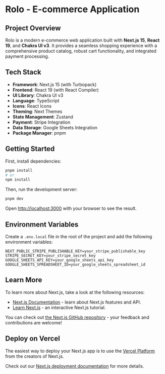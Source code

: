 # Rolo - E-commerce Application

## Project Overview
Rolo is a modern e-commerce web application built with **Next.js 15**, **React 19**, and **Chakra UI v3**. It provides a seamless shopping experience with a comprehensive product catalog, robust cart functionality, and integrated payment processing.

## Tech Stack
- **Framework**: Next.js 15 (with Turbopack)
- **Frontend**: React 19 (with React Compiler)
- **UI Library**: Chakra UI v3
- **Language**: TypeScript
- **Icons**: React Icons
- **Theming**: Next Themes
- **State Management**: Zustand
- **Payment**: Stripe Integration
- **Data Storage**: Google Sheets Integration
- **Package Manager**: pnpm

## Getting Started

First, install dependencies:

```bash
pnpm install
# or
npm install
```

Then, run the development server:

```bash
pnpm dev
```

Open [http://localhost:3000](http://localhost:3000) with your browser to see the result.

## Environment Variables

Create a `.env.local` file in the root of the project and add the following environment variables:

```
NEXT_PUBLIC_STRIPE_PUBLISHABLE_KEY=your_stripe_publishable_key
STRIPE_SECRET_KEY=your_stripe_secret_key
GOOGLE_SHEETS_API_KEY=your_google_sheets_api_key
GOOGLE_SHEETS_SPREADSHEET_ID=your_google_sheets_spreadsheet_id
```

## Learn More

To learn more about Next.js, take a look at the following resources:

- [Next.js Documentation](https://nextjs.org/docs) - learn about Next.js features and API.
- [Learn Next.js](https://nextjs.org/learn) - an interactive Next.js tutorial.

You can check out [the Next.js GitHub repository](https://github.com/vercel/next.js) - your feedback and contributions are welcome!

## Deploy on Vercel

The easiest way to deploy your Next.js app is to use the [Vercel Platform](https://vercel.com/new?utm_medium=default-template&filter=next.js&utm_source=create-next-app&utm_campaign=create-next-app-readme) from the creators of Next.js.

Check out our [Next.js deployment documentation](https://nextjs.org/docs/app/building-your-application/deploying) for more details.
